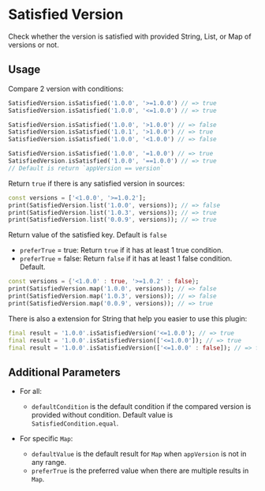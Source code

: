# Satisfied Version

Check whether the version is satisfied with provided String, List, or Map of versions or not.

## Usage

Compare 2 version with conditions:

``` dart
SatisfiedVersion.isSatisfied('1.0.0', '>=1.0.0') // => true
SatisfiedVersion.isSatisfied('1.0.0', '<=1.0.0') // => true

SatisfiedVersion.isSatisfied('1.0.0', '>1.0.0') // => false
SatisfiedVersion.isSatisfied('1.0.1', '>1.0.0') // => true
SatisfiedVersion.isSatisfied('1.0.0', '<1.0.0') // => false

SatisfiedVersion.isSatisfied('1.0.0', '=1.0.0') // => true
SatisfiedVersion.isSatisfied('1.0.0', '==1.0.0') // => true
// Default is return `appVersion == version`
```

Return `true` if there is any satisfied version in sources:

``` dart
const versions = ['<1.0.0', '>=1.0.2'];
print(SatisfiedVersion.list('1.0.0', versions)); // => false
print(SatisfiedVersion.list('1.0.3', versions)); // => true
print(SatisfiedVersion.list('0.0.9', versions)); // => true
```

Return value of the satisfied key. Default is `false`

- `preferTrue` = true: Return `true` if it has at least 1 true condition.
- `preferTrue` = false: Return `false` if it has at least 1 false condition. Default.

``` dart
const versions = {'<1.0.0' : true, '>=1.0.2' : false};
print(SatisfiedVersion.map('1.0.0', versions)); // => false
print(SatisfiedVersion.map('1.0.3', versions)); // => false
print(SatisfiedVersion.map('0.0.9', versions)); // => true
```

There is also a extension for String that help you easier to use this plugin:

``` dart
final result = '1.0.0'.isSatisfiedVersion('<=1.0.0'); // => true
final result = '1.0.0'.isSatisfiedVersion(['<=1.0.0']); // => true
final result = '1.0.0'.isSatisfiedVersion(['<=1.0.0' : false]); // => false
```

## Additional Parameters

- For all:
  - `defaultCondition` is the default condition if the compared version is provided without condition. Default value is `SatisfiedCondition.equal`.
  
- For specific `Map`:
  - `defaultValue` is the default result for `Map` when `appVersion` is not in any range.
  - `preferTrue` is the preferred value when there are multiple results in `Map`.

